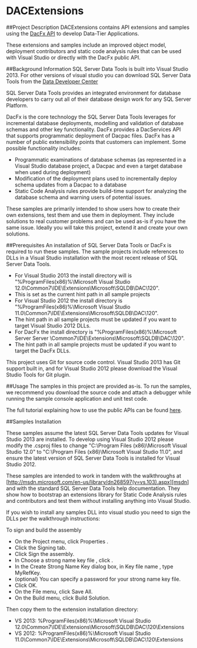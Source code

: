 # DACExtensions

##Project Description
DACExtensions contains API extensions and samples using the [DacFx API](https://msdn.microsoft.com/en-us/library/dn645454.aspx) to develop Data-Tier Applications.

These extensions and samples include an improved object model, deployment contributors and static code analysis rules that can be used with Visual Studio or directly with the DacFx public API.

##Background Information
SQL Server Data Tools is built into Visual Studio 2013. For other versions of visual studio you can download SQL Server Data Tools from the [Data Developer Center](https://msdn.microsoft.com/en-us/data/hh297027)

SQL Server Data Tools provides an integrated environment for database developers to carry out all of their database design work for any SQL Server Platform. 

DacFx is the core technology the SQL Server Data Tools leverages for incremental database deployments, modelling and validation of database schemas and other key functionality. DacFx provides a DacServices API that supports programmatic deployment of Dacpac files. 
DacFx has a number of public extensibility points that customers can implement. Some possible functionality includes:

* Programmatic examinations of database schemas (as represented in a Visual Studio database project, a Dacpac and even a target database when used during deployment) 
* Modification of the deployment plans used to incrementally deploy schema updates from a Dacpac to a database 
* Static Code Analysis rules provide build-time support for analyzing the database schema and warning users of potential issues. 

These samples are primarily intended to show users how to create their own extensions, test them and use them in deployment. They include solutions to real customer problems and can be used as-is if you have the same issue. Ideally you will take this project, extend it and create your own solutions.

##Prerequisites
An installation of SQL Server Data Tools or DacFx is required to run these samples. The sample projects include references to DLLs in a Visual Studio installation with the most recent release of SQL Server Data Tools.

* For Visual Studio 2013 the install directory will is "%ProgramFiles(x86)%\Microsoft Visual Studio 12.0\Common7\IDE\Extensions\Microsoft\SQLDB\DAC\120".
 * This is set as the current hint path in all sample projects 
* For Visual Studio 2012 the install directory is "%ProgramFiles(x86)%\Microsoft Visual Studio 11.0\Common7\IDE\Extensions\Microsoft\SQLDB\DAC\120".
 * The hint path in all sample projects must be updated if you want to target Visual Studio 2012 DLLs.
* For DacFx the install directory is "%ProgramFiles(x86)%\Microsoft Server Server \Common7\IDE\Extensions\Microsoft\SQLDB\DAC\120". 
 * The hint path in all sample projects must be updated if you want to target the DacFx DLLs.

This project uses Git for source code control. Visual Studio 2013 has Git support built in, and for Visual Studio 2012 please download the  Visual Studio Tools for Git plugin.

##Usage
The samples in this project are provided as-is. To run the samples, we recommend you download the source code and attach a debugger while running the sample console application and unit test code. 

The full tutorial explaining how to use the public APIs can be found [here][dacfxturorial].

##Samples Installation

These samples assume the latest SQL Server Data Tools updates for Visual Studio 2013 are installed. 
To develop using Visual Studio 2012 please modify the .csproj files to change 
"C:\Program Files (x86)\Microsoft Visual Studio 12.0" to "C:\Program Files (x86)\Microsoft Visual Studio 11.0", and ensure the latest version of SQL Server Data Tools is installed for Visual Studio 2012.

These samples are intended to work in tandem with the walkthroughs at
[http://msdn.microsoft.com/en-us/library/dn268597(v=vs.103).aspx][msdn] and with the standard 
SQL Server Data Tools help documentation. They show how to bootstrap an extensions library for Static 
Code Analysis rules and contributors and test them without installing anything into 
Visual Studio. 

If you wish to install any samples DLL into visual studio you need to sign the DLLs per 
the walkthrough instructions:

To sign and build the assembly

* On the Project menu, click <ProjectName> Properties .
* Click the Signing tab.
* Click Sign the assembly.
* In Choose a strong name key file , click <New>.
* In the Create Strong Name Key dialog box, in Key file name , type MyRefKey.
* (optional) You can specify a password for your strong name key file.
* Click OK.
* On the File menu, click Save All.
* On the Build menu, click Build Solution.


Then copy them to the extension installation directory:

* VS 2013: %ProgramFiles(x86)%\Microsoft Visual Studio 12.0\Common7\IDE\Extensions\Microsoft\SQLDB\DAC\120\Extensions
* VS 2012: %ProgramFiles(x86)%\Microsoft Visual Studio 11.0\Common7\IDE\Extensions\Microsoft\SQLDB\DAC\120\Extensions


[msdn]:http://msdn.microsoft.com/en-us/library/dn268597(v=vs.103).aspx
[dacfxturorial]:http://blogs.msdn.com/b/ssdt/archive/2013/12/23/dacfx-public-model-tutorial.aspx